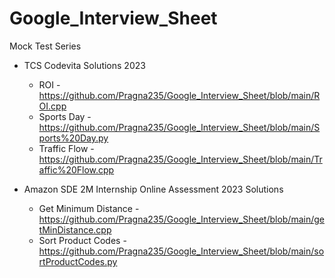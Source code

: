 # Google_Interview_Sheet
Mock Test Series

* TCS Codevita Solutions 2023
  * ROI - https://github.com/Pragna235/Google_Interview_Sheet/blob/main/ROI.cpp
  * Sports Day - https://github.com/Pragna235/Google_Interview_Sheet/blob/main/Sports%20Day.py
  * Traffic Flow - https://github.com/Pragna235/Google_Interview_Sheet/blob/main/Traffic%20Flow.cpp

* Amazon SDE 2M Internship Online Assessment 2023 Solutions
  * Get Minimum Distance - https://github.com/Pragna235/Google_Interview_Sheet/blob/main/getMinDistance.cpp
  * Sort Product Codes - https://github.com/Pragna235/Google_Interview_Sheet/blob/main/sortProductCodes.py

